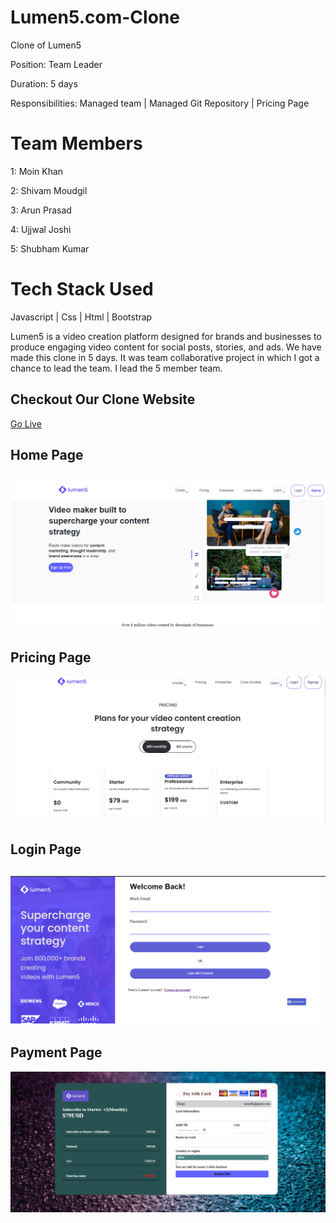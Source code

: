 <h1>Lumen5.com-Clone</h1>


<p>Clone of Lumen5</p>

<p>Position: Team Leader<p>

<p>Duration: 5 days </p>

<p>Responsibilities: Managed team | Managed Git Repository | Pricing Page </p>

<h1>Team Members</h1>
<p>1: Moin Khan</p>
<p>2: Shivam Moudgil</p>
<p>3: Arun Prasad</p>
<p>4: Ujjwal Joshi</p>
<p>5: Shubham Kumar</p>

<h1>Tech Stack Used</h1>
<p>Javascript | Css | Html | Bootstrap</p>
<p>Lumen5 is a video creation platform designed for brands and businesses to produce engaging video content for social posts, stories, and ads. We have made this clone in 5 days. It was team collaborative project in which I got a chance to lead the team. I lead the 5 member team.</p>

<h2>Checkout Our Clone Website</h2>
<a href = "https://lumen5project2.netlify.app/" >Go Live</a>

<h2>Home Page<h2>
<img src = "./Imagesforgithubreadme/lumen5.png">

<h2>Pricing Page</h2>
<img src = "./Imagesforgithubreadme/Pricing Page.png">
  
<h2>Login Page<h2>
<img src = "./Imagesforgithubreadme/Login.png">
  
  <h2>Payment Page</h2>
 <img src = "./Imagesforgithubreadme/payment.png" > 
